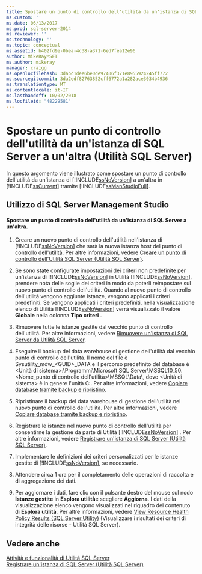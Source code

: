 ```yaml
---
title: Spostare un punto di controllo dell'utilità da un'istanza di SQL Server a un'altra (Utilità SQL Server) | Microsoft Docs
ms.custom: ''
ms.date: 06/13/2017
ms.prod: sql-server-2014
ms.reviewer: ''
ms.technology: ''
ms.topic: conceptual
ms.assetid: b402fd9e-0bea-4c38-a371-6ed7fea12e96
author: MikeRayMSFT
ms.author: mikeray
manager: craigg
ms.openlocfilehash: 3dabc1dee6be0de97406f371e8955924245ff772
ms.sourcegitcommit: 3da2edf82763852cff6772a1a282ace3034b4936
ms.translationtype: MT
ms.contentlocale: it-IT
ms.lasthandoff: 10/02/2018
ms.locfileid: "48229581"
---
```

# <a name="move-a-ucp-from-one-instance-of-sql-server-to-another-sql-server-utility"></a>Spostare un punto di controllo dell'utilità da un'istanza di SQL Server a un'altra (Utilità SQL Server)
  In questo argomento viene illustrato come spostare un punto di controllo dell'utilità da un'istanza di [!INCLUDE[ssNoVersion](../../includes/ssnoversion-md.md)] a un'altra in [!INCLUDE[ssCurrent](../../includes/sscurrent-md.md)] tramite [!INCLUDE[ssManStudioFull](../../includes/ssmanstudiofull-md.md)].  
  
##  <a name="SSMSProcedure"></a> Utilizzo di SQL Server Management Studio  
  
#### <a name="move-a-ucp-from-one-instance-of-sql-server-to-another"></a>Spostare un punto di controllo dell'utilità da un'istanza di SQL Server a un'altra.  
  
1.  Creare un nuovo punto di controllo dell'utilità nell'istanza di [!INCLUDE[ssNoVersion](../../includes/ssnoversion-md.md)] che sarà la nuova istanza host del punto di controllo dell'utilità. Per altre informazioni, vedere [Creare un punto di controllo dell'Utilità SQL Server &#40;Utilità SQL Server&#41;](create-a-sql-server-utility-control-point-sql-server-utility.md).  
  
2.  Se sono state configurate impostazioni dei criteri non predefinite per un'istanza di [!INCLUDE[ssNoVersion](../../includes/ssnoversion-md.md)] in Utilità [!INCLUDE[ssNoVersion](../../includes/ssnoversion-md.md)], prendere nota delle soglie dei criteri in modo da poterli reimpostare sul nuovo punto di controllo dell'utilità. Quando al nuovo punto di controllo dell'utilità vengono aggiunte istanze, vengono applicati i criteri predefiniti. Se vengono applicati i criteri predefiniti, nella visualizzazione elenco di Utilità [!INCLUDE[ssNoVersion](../../includes/ssnoversion-md.md)] verrà visualizzato il valore **Globale** nella colonna **Tipo criteri** .  
  
3.  Rimuovere tutte le istanze gestite dal vecchio punto di controllo dell'utilità. Per altre informazioni, vedere [Rimuovere un'istanza di SQL Server da Utilità SQL Server](remove-an-instance-of-sql-server-from-the-sql-server-utility.md).  
  
4.  Eseguire il backup del data warehouse di gestione dell'utilità dal vecchio punto di controllo dell'utilità. Il nome del file è Sysutility_mdw_\<GUID>_DATA e il percorso predefinito del database è \<Unità di sistema>:\Programmi\Microsoft SQL Server\MSSQL10_50.<Nome_punto di controllo dell'utilità>\MSSQL\Data\\, dove \<Unità di sistema> è in genere l'unità C:\. Per altre informazioni, vedere [Copiare database tramite backup e ripristino](../databases/copy-databases-with-backup-and-restore.md).  
  
5.  Ripristinare il backup del data warehouse di gestione dell'utilità nel nuovo punto di controllo dell'utilità. Per altre informazioni, vedere [Copiare database tramite backup e ripristino](../databases/copy-databases-with-backup-and-restore.md).  
  
6.  Registrare le istanze nel nuovo punto di controllo dell'utilità per consentirne la gestione da parte di Utilità [!INCLUDE[ssNoVersion](../../includes/ssnoversion-md.md)] . Per altre informazioni, vedere [Registrare un'istanza di SQL Server &#40;Utilità SQL Server&#41;](enroll-an-instance-of-sql-server-sql-server-utility.md).  
  
7.  Implementare le definizioni dei criteri personalizzati per le istanze gestite di [!INCLUDE[ssNoVersion](../../includes/ssnoversion-md.md)], se necessario.  
  
8.  Attendere circa 1 ora per il completamento delle operazioni di raccolta e di aggregazione dei dati.  
  
9. Per aggiornare i dati, fare clic con il pulsante destro del mouse sul nodo **Istanze gestite** in **Esplora utilità**e scegliere **Aggiorna**. I dati della visualizzazione elenco vengono visualizzati nel riquadro del contenuto di **Esplora utilità**. Per altre informazioni, vedere [View Resource Health Policy Results &#40;SQL Server Utility&#41;](view-resource-health-policy-results-sql-server-utility.md) (Visualizzare i risultati dei criteri di integrità delle risorse - Utilità SQL Server).  
  
## <a name="see-also"></a>Vedere anche  
 [Attività e funzionalità di Utilità SQL Server](sql-server-utility-features-and-tasks.md)   
 [Registrare un'istanza di SQL Server &#40;Utilità SQL Server&#41;](enroll-an-instance-of-sql-server-sql-server-utility.md)  
  
  
